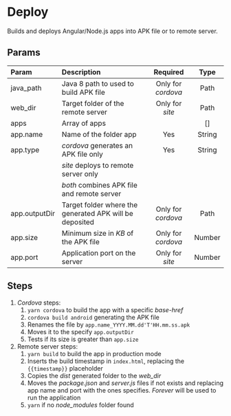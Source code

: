 # Deploy
Builds and deploys Angular/Node.js apps into APK file or to remote server.

## Params
|Param          |Description                                            |Required          |Type  |
|:--------------|:------------------------------------------------------|:----------------:|:----:|
|java_path      |Java 8 path to used to build APK file                  |Only for *cordova*|Path  |
|web_dir        |Target folder of the remote server                     |Only for *site*   |Path  |
|apps           |Array of apps                                          |                  |[]    |
|app.name       |Name of the folder app                                 |Yes               |String|
|app.type       |*cordova* generates an APK file only                   |Yes               |String|
|               |*site* deploys to remote server only                   |                  |      |
|               |*both* combines APK file and remote server             |                  |      |
|app.outputDir |Target folder where the generated APK will be deposited|Only for *cordova*|Path  |
|app.size       |Minimum size in *KB* of the APK file                   |Only for *cordova*|Number|
|app.port       |Application port on the server                         |Only for *site*   |Number|

## Steps
1. *Cordova* steps:
    1. `yarn cordova` to build the app with a specific *base-href*
    1. `cordova build android` generating the APK file
    1. Renames the file by `app.name_YYYY.MM.dd'T'HH.mm.ss.apk`
    1. Moves it to the specify `app.outputDir`
    1. Tests if its size is greater than `app.size`
2. Remote server steps:
    1. `yarn build` to build the app in production mode
    1. Inserts the build timestamp in `index.html`, replacing the `{{timestamp}}` placeholder
    1. Copies the *dist* generated folder to the *web_dir*
    1. Moves the *package.json* and *server.js* files if not exists and replacing app name and port with the ones specifies. *Forever* will be used to run the application
    1. `yarn` if no *node_modules* folder found
